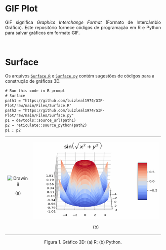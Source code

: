 # GIF Plot

<p align="justify">GIF significa <i>Graphics Interchange Format</i> (Formato de Intercâmbio Gráfico). Este repositório fornece códigos de programação em R e Python para salvar gráficos em formato GIF.</p>
  
</br>

# Surface

Os arquivos <a target='_blank' rel='noopener noreferrer' href='https://github.com/luizleal1974/GIF-Plot/blob/main/Files/Surface.R'><code>Surface.R</code></a> e <a target='_blank' rel='noopener noreferrer' href='https://github.com/luizleal1974/GIF-Plot/blob/main/Files/Surface.py'><code>Surface.py</code></a> contém sugestões de códigos para a construção de gráficos 3D.

```{r}
# Run this code in R prompt
# Surface
path1 = "https://github.com/luizleal1974/GIF-Plot/raw/main/Files/Surface.R"
path2 = "https://github.com/luizleal1974/GIF-Plot/raw/main/Files/Surface.py"
p1 = devtools::source_url(path1)
p2 = reticulate::source_python(path2)
p1 ; p2
```


<table width="100%">
<tr>
<td><p align="center"><img src="/Files/Surface_R.gif" height="300" width="300" alt="Drawing"/></p><p align="center">(a)</p></td>
<td><p align="center"><img src="/Files/Surface_Python.gif" height="250" width="450" alt="Drawing"/></p><p align="center">(b)</p></td>
</tr>
</table>

<div align="center">Figura 1. Gráfico 3D: (a) R; (b) Python.</div>
